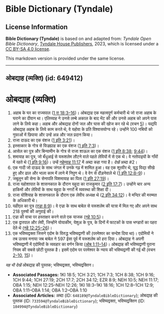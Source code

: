# Bible Dictionary (Tyndale)

## License Information

**Bible Dictionary (Tyndale)** is based on and adapted from: _Tyndale Open Bible Dictionary_, [Tyndale House Publishers](https://tyndaleopenresources.com/), 2023, which is licensed under a [CC BY-SA 4.0 license](https://creativecommons.org/licenses/by-sa/4.0/legalcode.en).

This markdown version is provided under the same license.



--------------------------------

## ओबद्याह (व्यक्ति) (id: 649412)

ओबद्याह (व्यक्ति)
=================

1. अहाब के घर का राज्यपाल ([1 रा 18:3–16](https://ref.ly/1Kgs18:3-1Kgs18:16))। ओबद्याह एक महत्वपूर्ण कर्मचारी थे जो राजा अहाब के घराने का दीवान था। एलिय्याह ने उनसे लम्बे अकाल के बाद भेंट की और उनसे अहाब को अपने पास लाने के लिये कहा। अहाब और ओबद्याह दोनों जल और घास की खोज कर रहे थे (वचन [5](https://ref.ly/1Kgs18:3))। यद्यपि ओबद्याह अहाब के लिये काम करते थे, वे यहोवा के प्रति विश्वासयोग्य रहे। उन्होंने 100 नबियों को गुफाओं में छिपाया और उन्हें अन्न और जल प्रदान किया।
2. राजा दाऊद का एक वंशज ([1 इति 3:21](https://ref.ly/1Chr3:21))।
3. इस्साकार के गोत्र से यिज्रह्याह का एक वंशज ([1 इति 7:3](https://ref.ly/1Chr7:3))।
4. आसेल का पुत्र और बिन्यामीन के गोत्र से राजा शाऊल का एक वंशज ([1 इति 8:38](https://ref.ly/1Chr8:38); [9:44](https://ref.ly/1Chr9:44))।
5. शमायाह का पुत्र, जो बँधुआई से यरूशलेम लौटने वाले पहले लेवियों में से एक थे। वे नतोपाइयों के गाँवों में रहते थे ([1 इति 9:16](https://ref.ly/1Chr9:16))। उन्हें [नहेम्याह 11:17](https://ref.ly/Neh11:17) में अब्दा कहा गया है। *देखें* अब्दा \#2।
6. एक गादी जो दाऊद के साथ जंगल में उनके गढ़ में शामिल हुआ। वह एक शूरवीर थे, युद्ध विद्या सीखे हुए और ढाल और भाला काम में लाने में निपुण थे। वे वेग से दौड़नेवाले थे ([1 इति 12:8–9](https://ref.ly/1Chr12:8-1Chr12:9))।
7. जबूलून की सेना के सेनापति यिशमायाह का पिता ([1 इति 27:19](https://ref.ly/1Chr27:19))।
8. राजा यहोशापात के शासनकाल के दौरान यहूदा का राजकुमार ([2 इति 17:7](https://ref.ly/2Chr17:7))। उन्होंने चार अन्य हाकिमों और लेवियों के साथ यहूदा के नगरों में व्यवस्था की शिक्षा दी।
9. राजा योशियाह के शासनकाल के दौरान एक लेवीय अध्यक्ष थे ([2 इति 34:12](https://ref.ly/2Chr34:12))। वे मन्दिर की मरम्मत के अधिकारी थे।
10. यहीएल का पुत्र ([एज्रा 8:9](https://ref.ly/Ezra8:9))। वे एज्रा के साथ बाबेल से यरूशलेम की यात्रा में मिल गए और अपने साथ 218 पुरुषों की अगुवाई की।
11. एज्रा की वाचा पर हस्ताक्षर करने वाले एक याजक ([नहे 10:5](https://ref.ly/Neh10:5))।
12. एक द्वारपाल और लेवी, जिन्होंने योयाकीम, येशुअ के पुत्र, के दिनों में फाटकों के पास भण्डारों का पहरा देते थे ([नहे 12:25–26](https://ref.ly/Neh12:25-Neh12:26))।
13. एक भविष्यद्वक्ता जिसने एदोम के विरुद्ध भविष्यद्वाणी की (परमेश्वर का सन्देश दिया था)। एदोमियों ने तब उत्सव मनाया जब बाबेल ने 597 ईसा पूर्व में यरूशलेम को हरा दिया। ओबद्याह ने अपनी भविष्यद्वाणी में एदोमियों के व्यवहार का वर्णन किया ([ओब 1:11–14](https://ref.ly/Obad1:11-Obad1:14))। ओबद्याह की भविष्यद्वाणी पुराना नियम की सबसे छोटी पुस्तक है। इसमें एदोम पर परमेश्वर के न्याय की भविष्यद्वाणी की गई थी (वचन [2–10](https://ref.ly/Obad1:2-Obad1:10), [15](https://ref.ly/Obad1:15))।

*यह भी देखें* ओबद्याह की पुस्तक; भविष्यद्वक्ता, भविष्यद्वक्तिन।

* **Associated Passages:** 1KI 18:5; 1CH 3:21; 1CH 7:3; 1CH 8:38; 1CH 9:16; 1CH 9:44; 1CH 27:19; 2CH 17:7; 2CH 34:12; EZR 8:9; NEH 10:5; NEH 11:17; OBA 1:15; NEH 12:25–NEH 12:26; 1KI 18:3–1KI 18:16; 1CH 12:8–1CH 12:9; OBA 1:11–OBA 1:14; OBA 1:2–OBA 1:10
* **Associated Articles:** अब्दा (ID: `648189@TyndaleBibleDictionary`); ओबद्याह की पुस्तक (ID: `733594@TyndaleBibleDictionary`); भविष्यद्वक्ता, भविष्यद्वक्तिन (ID: `184994@TyndaleBibleDictionary`)

